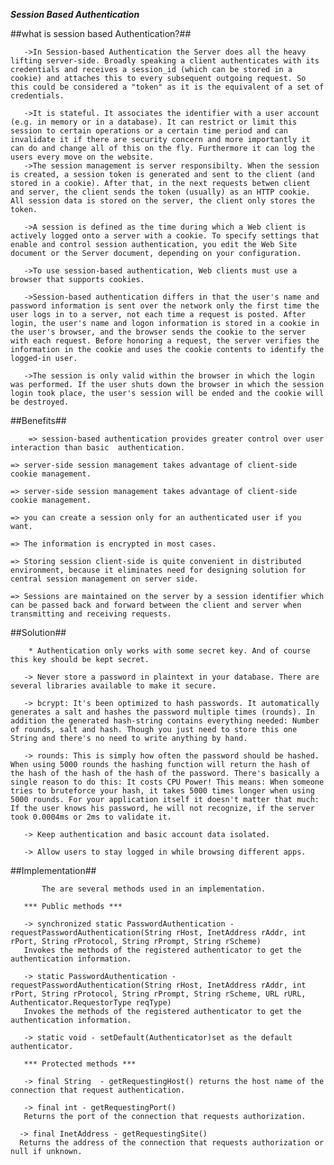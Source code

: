 ***Session Based Authentication***

##what is session based Authentication?##
     
       ->In Session-based Authentication the Server does all the heavy lifting server-side. Broadly speaking a client authenticates with its credentials and receives a session_id (which can be stored in a cookie) and attaches this to every subsequent outgoing request. So this could be considered a "token" as it is the equivalent of a set of credentials.

       ->It is stateful. It associates the identifier with a user account (e.g. in memory or in a database). It can restrict or limit this session to certain operations or a certain time period and can invalidate it if there are security concern and more importantly it can do and change all of this on the fly. Furthermore it can log the users every move on the website.
       ->The session management is server responsibilty. When the session is created, a session token is generated and sent to the client (and stored in a cookie). After that, in the next requests betwen client and server, the client sends the token (usually) as an HTTP cookie. All session data is stored on the server, the client only stores the token.
       
       ->A session is defined as the time during which a Web client is actively logged onto a server with a cookie. To specify settings that enable and control session authentication, you edit the Web Site document or the Server document, depending on your configuration.

       ->To use session-based authentication, Web clients must use a browser that supports cookies. 

       ->Session-based authentication differs in that the user's name and password information is sent over the network only the first time the user logs in to a server, not each time a request is posted. After login, the user's name and logon information is stored in a cookie in the user's browser, and the browser sends the cookie to the server with each request. Before honoring a request, the server verifies the information in the cookie and uses the cookie contents to identify the logged-in user.

       ->The session is only valid within the browser in which the login was performed. If the user shuts down the browser in which the session login took place, the user's session will be ended and the cookie will be destroyed.

       
##Benefits##
                                                                                                                                                                                                                                                                                                                                                                                                                                                                                                                                                                    
        => session-based authentication provides greater control over user interaction than basic  authentication.

	=> server-side session management takes advantage of client-side cookie management.

	=> server-side session management takes advantage of client-side cookie management.

	=> you can create a session only for an authenticated user if you want.

	=> The information is encrypted in most cases.

	=> Storing session client-side is quite convenient in distributed environment, because it eliminates need for designing solution for central session management on server side.

	=> Sessions are maintained on the server by a session identifier which can be passed back and forward between the client and server when transmitting and receiving requests.

##Solution##

       
        * Authentication only works with some secret key. And of course this key should be kept secret. 

	   -> Never store a password in plaintext in your database. There are several libraries available to make it secure.

	   -> bcrypt: It's been optimized to hash passwords. It automatically generates a salt and hashes the password multiple times (rounds). In addition the generated hash-string contains everything needed: Number of rounds, salt and hash. Though you just need to store this one String and there's no need to write anything by hand.

	   -> rounds: This is simply how often the password should be hashed. When using 5000 rounds the hashing function will return the hash of the hash of the hash of the hash of the password. There's basically a single reason to do this: It costs CPU Power! This means: When someone tries to bruteforce your hash, it takes 5000 times longer when using 5000 rounds. For your application itself it doesn't matter that much: If the user knows his password, he will not recognize, if the server took 0.0004ms or 2ms to validate it.

	   -> Keep authentication and basic account data isolated.

	   -> Allow users to stay logged in while browsing different apps.

##Implementation##

           The are several methods used in an implementation.

	   *** Public methods ***

	   -> synchronized static PasswordAuthentication -requestPasswordAuthentication(String rHost, InetAddress rAddr, int rPort, String rProtocol, String rPrompt, String rScheme)
	   Invokes the methods of the registered authenticator to get the authentication information.

	   -> static PasswordAuthentication -requestPasswordAuthentication(String rHost, InetAddress rAddr, int rPort, String rProtocol, String rPrompt, String rScheme, URL rURL, Authenticator.RequestorType reqType)
	   Invokes the methods of the registered authenticator to get the authentication information.

	   -> static void - setDefault(Authenticator)set as the default authenticator.

	   *** Protected methods ***

	   -> final String	- getRequestingHost() returns the host name of the connection that request authentication.

	   -> final int - getRequestingPort()
	   Returns the port of the connection that requests authorization.
	  
	  -> final InetAddress - getRequestingSite()
	  Returns the address of the connection that requests authorization or null if unknown.




          
